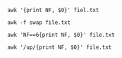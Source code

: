 `awk '{print NF, $0}' fiel.txt`

`awk -f swap file.txt`

`awk 'NF==6{print NF, $0}' file.txt`

`awk '/up/{print NF, $0}' file.txt`

